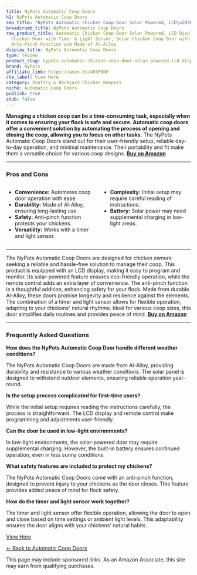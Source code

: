 ```yaml
---
title: NyPots Automatic Coop Doors
h1: NyPots Automatic Coop Doors
seo_title: "NyPots Automatic Chicken Coop Door Solar Powered, LCD\u2026"
breadcrumb_title: NyPots Automatic Coop Doors
raw_product_title: Automatic Chicken Coop Door Solar Powered, LCD Display Automatic
  Chicken Door with Timer & Light Sensor, Solar Chicken Coop Door with Remote Control,
  Anti-Pinch Function and Made of Al-Alloy
display_title: NyPots Automatic Coop Doors
type: review
product_slug: nypots-automatic-chicken-coop-door-solar-powered-lcd-display-automatic-aa3875f3
brand: NyPots
affiliate_link: https://amzn.to/46SP0NF
cta_label: View Here
category: Poultry & Backyard Chicken Keepers
niche: Automatic Coop Doors
publish: true
stub: false
---
```


<div id="intro" class="full-width">
  <p><strong>Managing a chicken coop can be a time-consuming task, especially when it comes to ensuring your flock is safe and secure. Automatic coop doors offer a convenient solution by automating the process of opening and closing the coop, allowing you to focus on other tasks.</strong> The NyPots Automatic Coop Doors stand out for their user-friendly setup, reliable day-to-day operation, and minimal maintenance. Their portability and fit make them a versatile choice for various coop designs. <a href="https://amzn.to/46SP0NF" rel="nofollow sponsored noopener" target="_blank"><strong>Buy on Amazon</strong></a></p>
</div>

<hr />
<h3 id="pros-cons">Pros and Cons</h3>
<div class="pc-grid" style="display:grid;grid-template-columns:1fr 1fr;gap:16px;">
  <ul>
    <li><strong>Convenience:</strong> Automates coop door operation with ease.</li>
    <li><strong>Durability:</strong> Made of Al-Alloy, ensuring long-lasting use.</li>
    <li><strong>Safety:</strong> Anti-pinch function protects your chickens.</li>
    <li><strong>Versatility:</strong> Works with a timer and light sensor.</li>
  </ul>
  <ul>
    <li><strong>Complexity:</strong> Initial setup may require careful reading of instructions.</li>
    <li><strong>Battery:</strong> Solar power may need supplemental charging in low-light areas.</li>
  </ul>
</div>
<hr />

<div class="full-width">
  <p>The NyPots Automatic Coop Doors are designed for chicken owners seeking a reliable and hassle-free solution to manage their coop. This product is equipped with an LCD display, making it easy to program and monitor. Its solar-powered feature ensures eco-friendly operation, while the remote control adds an extra layer of convenience. The anti-pinch function is a thoughtful addition, enhancing safety for your flock. Made from durable Al-Alloy, these doors promise longevity and resilience against the elements. The combination of a timer and light sensor allows for flexible operation, adapting to your chickens' natural rhythms. Ideal for various coop sizes, this door simplifies daily routines and provides peace of mind. <a href="https://amzn.to/46SP0NF" rel="nofollow sponsored noopener" target="_blank"><strong>Buy on Amazon</strong></a></p>
</div>

<hr />
<h3 id="faqs">Frequently Asked Questions</h3>

<p><strong>How does the NyPots Automatic Coop Door handle different weather conditions?</strong></p>
<p>The NyPots Automatic Coop Doors are made from Al-Alloy, providing durability and resistance to various weather conditions. The solar panel is designed to withstand outdoor elements, ensuring reliable operation year-round.</p>

<p><strong>Is the setup process complicated for first-time users?</strong></p>
<p>While the initial setup requires reading the instructions carefully, the process is straightforward. The LCD display and remote control make programming and adjustments user-friendly.</p>

<p><strong>Can the door be used in low-light environments?</strong></p>
<p>In low-light environments, the solar-powered door may require supplemental charging. However, the built-in battery ensures continued operation, even in less sunny conditions.</p>

<p><strong>What safety features are included to protect my chickens?</strong></p>
<p>The NyPots Automatic Coop Doors come with an anti-pinch function, designed to prevent injury to your chickens as the door closes. This feature provides added peace of mind for flock safety.</p>

<p><strong>How do the timer and light sensor work together?</strong></p>
<p>The timer and light sensor offer flexible operation, allowing the door to open and close based on time settings or ambient light levels. This adaptability ensures the door aligns with your chickens' natural habits.</p>
<p><a class="btn" href="https://amzn.to/46SP0NF" target="_blank" rel="nofollow sponsored noopener">View Here</a></p>
<p><a href="/roundups/poultry-backyard-chicken-keepers/automatic-coop-doors/">← Back to Automatic Coop Doors</a></p>
<aside class="disclosure">This page may include sponsored links. As an Amazon Associate, this site may earn from qualifying purchases.</aside>
